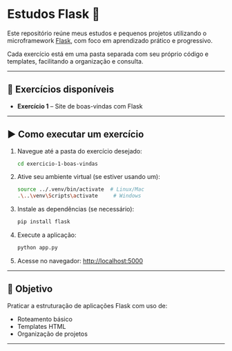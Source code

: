# Estudos Flask 🚀

Este repositório reúne meus estudos e pequenos projetos utilizando o microframework [Flask](https://flask.palletsprojects.com/), com foco em aprendizado prático e progressivo.

Cada exercício está em uma pasta separada com seu próprio código e templates, facilitando a organização e consulta.

---

## 📁 Exercícios disponíveis

- **Exercício 1** – Site de boas-vindas com Flask

---

## ▶️ Como executar um exercício

1. Navegue até a pasta do exercício desejado:
   ```bash
   cd exercicio-1-boas-vindas
   ```

2. Ative seu ambiente virtual (se estiver usando um):
   ```bash
   source ../.venv/bin/activate  # Linux/Mac
   .\..\venv\Scripts\activate     # Windows
   ```

3. Instale as dependências (se necessário):
   ```bash
   pip install flask
   ```

4. Execute a aplicação:
   ```bash
   python app.py
   ```

5. Acesse no navegador:
   [http://localhost:5000](http://localhost:5000)

---

## 📌 Objetivo

Praticar a estruturação de aplicações Flask com uso de:
- Roteamento básico
- Templates HTML
- Organização de projetos

---
